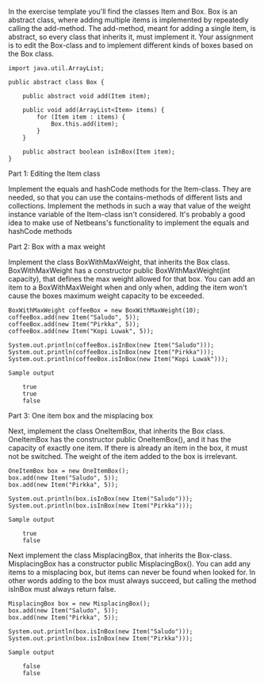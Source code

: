 In the exercise template you'll find the classes Item and Box. Box is an abstract class, where adding multiple items is implemented by repeatedly calling the add-method. The add-method, meant for adding a single item, is abstract, so every class that inherits it, must implement it. Your assignment is to edit the Box-class and to implement different kinds of boxes based on the Box class.

    import java.util.ArrayList;

    public abstract class Box {

        public abstract void add(Item item);

        public void add(ArrayList<Item> items) {
            for (Item item : items) {
                Box.this.add(item);
            }
        }

        public abstract boolean isInBox(Item item);
    }

Part 1: Editing the Item class

Implement the equals and hashCode methods for the Item-class. They are needed, so that you can use the contains-methods of different lists and collections. Implement the methods in such a way that value of the weight instance variable of the Item-class isn't considered. It's probably a good idea to make use of Netbeans's functionality to implement the equals and hashCode methods

Part 2: Box with a max weight

Implement the class BoxWithMaxWeight, that inherits the Box class. BoxWithMaxWeight has a constructor public BoxWithMaxWeight(int capacity), that defines the max weight allowed for that box. You can add an item to a BoxWithMaxWeight when and only when, adding the item won't cause the boxes maximum weight capacity to be exceeded.

    BoxWithMaxWeight coffeeBox = new BoxWithMaxWeight(10);
    coffeeBox.add(new Item("Saludo", 5));
    coffeeBox.add(new Item("Pirkka", 5));
    coffeeBox.add(new Item("Kopi Luwak", 5));

    System.out.println(coffeeBox.isInBox(new Item("Saludo")));
    System.out.println(coffeeBox.isInBox(new Item("Pirkka")));
    System.out.println(coffeeBox.isInBox(new Item("Kopi Luwak")));

    Sample output

        true
        true
        false

Part 3: One item box and the misplacing box

Next, implement the class OneItemBox, that inherits the Box class. OneItemBox has the constructor public OneItemBox(), and it has the capacity of exactly one item. If there is already an item in the box, it must not be switched. The weight of the item added to the box is irrelevant.

    OneItemBox box = new OneItemBox();
    box.add(new Item("Saludo", 5));
    box.add(new Item("Pirkka", 5));

    System.out.println(box.isInBox(new Item("Saludo")));
    System.out.println(box.isInBox(new Item("Pirkka")));

    Sample output

        true
        false

Next implement the class MisplacingBox, that inherits the Box-class. MisplacingBox has a constructor public MisplacingBox(). You can add any items to a misplacing box, but items can never be found when looked for. In other words adding to the box must always succeed, but calling the method isInBox must always return false.

    MisplacingBox box = new MisplacingBox();
    box.add(new Item("Saludo", 5));
    box.add(new Item("Pirkka", 5));

    System.out.println(box.isInBox(new Item("Saludo")));
    System.out.println(box.isInBox(new Item("Pirkka")));

    Sample output

        false
        false